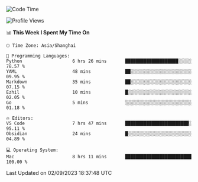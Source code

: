 <!--START_SECTION:waka-->
![Code Time](http://img.shields.io/badge/Code%20Time-153%20hrs%2027%20mins-blue)

![Profile Views](http://img.shields.io/badge/Profile%20Views-11-blue)

📊 **This Week I Spent My Time On** 

```text
🕑︎ Time Zone: Asia/Shanghai

💬 Programming Languages: 
Python                   6 hrs 26 mins       ████████████████████░░░░░   78.57 % 
YAML                     48 mins             ██░░░░░░░░░░░░░░░░░░░░░░░   09.95 % 
Markdown                 35 mins             ██░░░░░░░░░░░░░░░░░░░░░░░   07.15 % 
Ezhil                    10 mins             █░░░░░░░░░░░░░░░░░░░░░░░░   02.05 % 
Go                       5 mins              ░░░░░░░░░░░░░░░░░░░░░░░░░   01.18 % 

🔥 Editors: 
VS Code                  7 hrs 47 mins       ████████████████████████░   95.11 % 
Obsidian                 24 mins             █░░░░░░░░░░░░░░░░░░░░░░░░   04.89 % 

💻 Operating System: 
Mac                      8 hrs 11 mins       █████████████████████████   100.00 % 
```


 Last Updated on 02/09/2023 18:37:48 UTC
<!--END_SECTION:waka-->